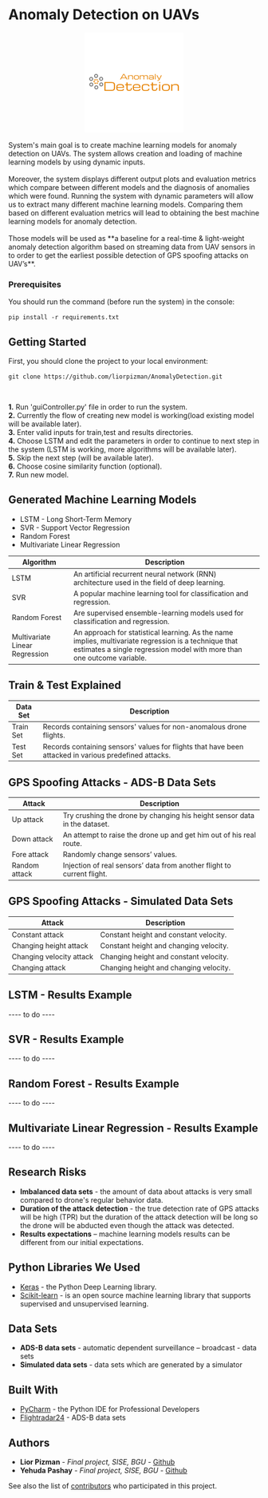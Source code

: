 # Anomaly Detection on UAVs 
<p align="center">
    <img src="gui/images/anomaly_detection_logo.png">
</p>
System's main goal is to create machine learning models for anomaly detection on UAVs.
The system allows creation and loading of machine learning models by using dynamic inputs. <br/><br/>
Moreover, the system displays different output plots and evaluation metrics which compare between different models and the diagnosis of anomalies which were found.
Running the system with dynamic parameters will allow us to extract many different machine learning models.
Comparing them based on different evaluation metrics will lead to obtaining the best machine learning models for anomaly detection.<br/><br/>
Those models will be used as **a baseline for a real-time & light-weight anomaly detection algorithm based on streaming data from UAV sensors
in to order to get the earliest possible detection of GPS spoofing attacks on UAV’s**.  

### Prerequisites

You should run the command (before run the system) in the console:

```
pip install -r requirements.txt
```


## Getting Started

First, you should clone the project to your local environment:

```
git clone https://github.com/liorpizman/AnomalyDetection.git
```

<br/>

**1.** Run 'guiController.py' file in order to run the system.<br/>
**2.** Currently the flow of creating new model is working(load existing model will be available later).<br/>
**3.** Enter valid inputs for train,test and results directories.<br/>
**4.** Choose LSTM and edit the parameters in order to continue to next step in the system (LSTM is working, more algorithms will be available later).<br/>
**5.** Skip the next step (will be available later).<br/>
**6.** Choose cosine similarity function (optional).<br/>
**7.** Run new model.<br/>


## Generated Machine Learning Models 

* LSTM - Long Short-Term Memory
* SVR - Support Vector Regression
* Random Forest
* Multivariate Linear Regression


| Algorithm | Description |
| -- | -- |
| LSTM | An artificial recurrent neural network (RNN) architecture used in the field of deep learning. |
| SVR | A popular machine learning tool for classification and regression. |
| Random Forest | Are supervised ensemble-learning models used for classification and regression. |
| Multivariate Linear Regression | An approach for statistical learning. As the name implies, multivariate regression is a technique that estimates a single regression model with more than one outcome variable. |

## Train & Test Explained

| Data Set | Description |
| -- | -- |
| Train Set | Records containing sensors' values ​​for non-anomalous drone flights. |
| Test Set | Records containing sensors' values ​​for flights that have been attacked in various predefined attacks. |

## GPS Spoofing Attacks - ADS-B Data Sets

| Attack | Description |
| -- | -- |
| Up attack | Try crushing the drone by changing his height sensor data in the dataset. |
| Down attack | An attempt to raise the drone up and get him out of his real route. |
| Fore attack | Randomly change sensors’ values. |
| Random attack | Injection of real sensors’ data from another flight to current flight. |

## GPS Spoofing Attacks - Simulated Data Sets

| Attack | Description |
| -- | -- |
| Constant attack | Constant height and constant velocity. |
| Changing height attack | Constant height and changing velocity. |
| Changing velocity attack | Changing height and constant velocity. |
| Changing attack | Changing height and changing velocity. |

## LSTM - Results Example 

---- to do ----

## SVR - Results Example 

---- to do ----

## Random Forest - Results Example 

---- to do ----

## Multivariate Linear Regression - Results Example 

---- to do ----

## Research Risks

* **Imbalanced data sets** - the amount of data about attacks is very small compared to drone's regular behavior data.
* **Duration of the attack detection** - the true detection rate of GPS attacks will be high (TPR) but the duration of the attack detection will be long so the drone will be abducted even though the attack was detected.
* **Results expectations** – machine learning models results can be different from our initial expectations.


## Python Libraries We Used

* [Keras](https://keras.io/) - the Python Deep Learning library.
* [Scikit-learn](https://scikit-learn.org/) - is an open source machine learning library that supports supervised and unsupervised learning.

## Data Sets

* **ADS-B data sets** - automatic dependent surveillance – broadcast - data sets
* **Simulated data sets** - data sets which are generated by a simulator

## Built With

* [PyCharm](https://www.jetbrains.com/pycharm/) - the Python IDE for Professional Developers
* [Flightradar24](https://www.flightradar24.com/) - ADS-B data sets

## Authors

* **Lior Pizman** - *Final project, SISE, BGU* - [Github](https://github.com/liorpizman/)
* **Yehuda Pashay** - *Final project, SISE, BGU* - [Github](https://github.com/yehudapashay)

See also the list of [contributors](https://github.com/liorpizman/AnomalyDetection/contributors) who participated in this project.

